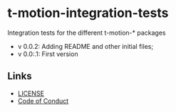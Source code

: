 # t-motion-integration-tests  
Integration tests for the different t-motion-* packages  


* v 0.0.2: Adding README and other initial files;  
* v 0.0:.1: First version  

## Links  
  - [LICENSE](https://github.com/tcardoso2/t-motion-i-tests/blob/master/LICENSE)  
  - [Code of Conduct](https://github.com/tcardoso2/t-motion-detector-cli/blob/master/CODE_OF_CONDUCT.md)  
